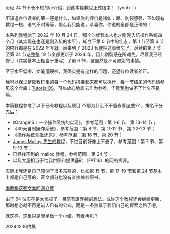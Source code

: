 历经 24 节不长不短的小介绍，到此本篇教程正式结束！（yeah！）

不知道各位读者的第一感是什么，如果你的评价是诸如：屎、割裂感强、不如现有教程一根、语气不对等等，那么我只能说，恭喜你，你说的全都是正确的！

本系列教程始于 2022 年 10 月 24 日，那个时候我本人也才刚刚入坑操作系统四个月（其实现在也还是刚入坑的水平），却立下第 0 节中的壮志，第 1 节至第 6 节的内容都是在 2022 年写就。后来到了 2023 我就把这事给忘了，后续的第 7 节至第 24 节这整整 19 节全部更新于 2024 年。因此割裂感在所难免，尽管我已经修订（其实基本上相当于重写）了前 6 节，这自然是不可避免的事情。

至于水平低啦、文笔僵硬啦，我确实是有这样的问题，还望各位读者斧正。

我可以保证整篇教程里的每一个代码拼接起来都可以执行，每一节结尾的代码请参见这个仓库：[TutorialOS](https://gitee.com/foolish-shabby/tutorial-os)，可以放心地拿去作为参考，毕竟我也做不了什么不是嘛。

本篇教程参考了以下已有教程以及项目 ??那为什么不干脆去看这些?? ，排名不分先后：

- 《Orange'S：一个操作系统的实现》，参考范围：第 1-6 节、第 13-14 节；
- 《30天自制操作系统》，参考范围：第 8 节、第 11-12 节、第 22-23 节；
- 《操作系统真象还原》，参考范围：第 16 节、第 20 节；
- [James Molloy 先生的教程](http://www.jamesmolloy.co.uk)，不过目前好像上不去了，参考范围：第 7 节、第 9-10 节；
- 已经找不到的 malloc 教程，参考范围：第 24 节；
- 以及大量相当于给我供图和提供基础（FAT16）的网络资源。

实际上我还是自己原创了很多东西的，比如第 15 节、第 17-19 节和第 24 节基本上都是自己写的，正文部分也没有直接摘抄原书。

[本教程这些文本的源仓库](https://github.com/xiaohuangren1001/blog-src)

由于 64 位实在是太难搞了，目前有废弃掉的想法。或许这个教程还会继续更新，那时想必就不再是前人已有的公式，而是一条独属于我们自己的探索之路了吧。

就这样，这里只是简单做一个小结，有缘再见？

2024.12.16终稿